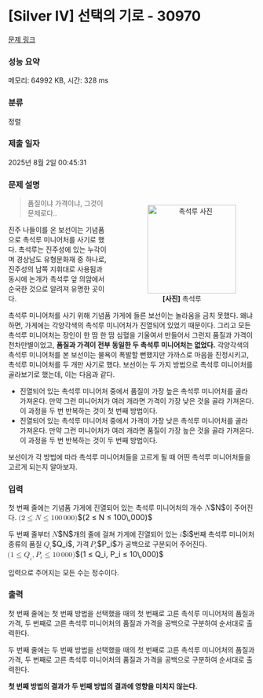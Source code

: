 # [Silver IV] 선택의 기로 - 30970 

[문제 링크](https://www.acmicpc.net/problem/30970) 

### 성능 요약

메모리: 64992 KB, 시간: 328 ms

### 분류

정렬

### 제출 일자

2025년 8월 2일 00:45:31

### 문제 설명

<figure style="float: right; text-align: center;"><img alt="촉석루 사진" src="https://u.acmicpc.net/5074acea-f512-48db-8b0a-c5134e706bf4/IMG_9386.jpeg" style="height: 180px; margin-left: 40px;">
<figcaption><strong>[사진]</strong> 촉석루</figcaption>
</figure>

<blockquote>
<p>품질이냐 가격이냐, 그것이 문제로다..</p>
</blockquote>

<p>진주 나들이를 온 보선이는 기념품으로 촉석루 미니어처를 사기로 했다. 촉석루는 진주성에 있는 누각이며 경상남도 유형문화재 중 하나로, 진주성의 남쪽 지휘대로 사용됨과 동시에 논개가 촉석루 앞 의암에서 순국한 것으로 알려져 유명한 곳이다.</p>

<p>촉석루 미니어처를 사기 위해 기념품 가게에 들른 보선이는 놀라움을 금치 못했다. 왜냐하면, 가게에는 각양각색의 촉석루 미니어처가 진열되어 있었기 때문이다. 그리고 모든 촉석루 미니어처는 장인이 한 땀 한 땀 심혈을 기울여서 만들어서 그런지 품질과 가격이 천차만별이었고, <strong>품질과 가격이 전부 동일한 두 촉석루 미니어처는 없었다.</strong> 각양각색의 촉석루 미니어처를 본 보선이는 물욕이 폭발할 뻔했지만 가까스로 마음을 진정시키고, 촉석루 미니어처를 두 개만 사기로 했다. 보선이는 두 가지 방법으로 촉석루 미니어처를 골라보기로 했는데, 이는 다음과 같다.</p>

<ul>
	<li>진열되어 있는 촉석루 미니어처 중에서 품질이 가장 높은 촉석루 미니어처를 골라 가져온다. 만약 그런 미니어처가 여러 개라면 가격이 가장 낮은 것을 골라 가져온다. 이 과정을 두 번 반복하는 것이 첫 번째 방법이다.</li>
	<li>진열되어 있는 촉석루 미니어처 중에서 가격이 가장 낮은 촉석루 미니어처를 골라 가져온다. 만약 그런 미니어처가 여러 개라면 품질이 가장 높은 것을 골라 가져온다. 이 과정을 두 번 반복하는 것이 두 번째 방법이다.</li>
</ul>

<p>보선이가 각 방법에 따라 촉석루 미니어처들을 고르게 될 때 어떤 촉석루 미니어처들을 고르게 되는지 알아보자.</p>

### 입력 

 <p>첫 번째 줄에는 기념품 가게에 진열되어 있는 촉석루 미니어처의 개수 <mjx-container class="MathJax" jax="CHTML" style="font-size: 109%; position: relative;"><mjx-math class="MJX-TEX" aria-hidden="true"><mjx-mi class="mjx-i"><mjx-c class="mjx-c1D441 TEX-I"></mjx-c></mjx-mi></mjx-math><mjx-assistive-mml unselectable="on" display="inline"><math xmlns="http://www.w3.org/1998/Math/MathML"><mi>N</mi></math></mjx-assistive-mml><span aria-hidden="true" class="no-mathjax mjx-copytext">$N$</span></mjx-container>이 주어진다. <mjx-container class="MathJax" jax="CHTML" style="font-size: 109%; position: relative;"><mjx-math class="MJX-TEX" aria-hidden="true"><mjx-mo class="mjx-n"><mjx-c class="mjx-c28"></mjx-c></mjx-mo><mjx-mn class="mjx-n"><mjx-c class="mjx-c32"></mjx-c></mjx-mn><mjx-mo class="mjx-n" space="4"><mjx-c class="mjx-c2264"></mjx-c></mjx-mo><mjx-mi class="mjx-i" space="4"><mjx-c class="mjx-c1D441 TEX-I"></mjx-c></mjx-mi><mjx-mo class="mjx-n" space="4"><mjx-c class="mjx-c2264"></mjx-c></mjx-mo><mjx-mn class="mjx-n" space="4"><mjx-c class="mjx-c31"></mjx-c><mjx-c class="mjx-c30"></mjx-c><mjx-c class="mjx-c30"></mjx-c></mjx-mn><mjx-mstyle><mjx-mspace style="width: 0.167em;"></mjx-mspace></mjx-mstyle><mjx-mn class="mjx-n"><mjx-c class="mjx-c30"></mjx-c><mjx-c class="mjx-c30"></mjx-c><mjx-c class="mjx-c30"></mjx-c></mjx-mn><mjx-mo class="mjx-n"><mjx-c class="mjx-c29"></mjx-c></mjx-mo></mjx-math><mjx-assistive-mml unselectable="on" display="inline"><math xmlns="http://www.w3.org/1998/Math/MathML"><mo stretchy="false">(</mo><mn>2</mn><mo>≤</mo><mi>N</mi><mo>≤</mo><mn>100</mn><mstyle scriptlevel="0"><mspace width="0.167em"></mspace></mstyle><mn>000</mn><mo stretchy="false">)</mo></math></mjx-assistive-mml><span aria-hidden="true" class="no-mathjax mjx-copytext">$(2 ≤ N ≤ 100\,000)$</span> </mjx-container></p>

<p>두 번째 줄부터 <mjx-container class="MathJax" jax="CHTML" style="font-size: 109%; position: relative;"><mjx-math class="MJX-TEX" aria-hidden="true"><mjx-mi class="mjx-i"><mjx-c class="mjx-c1D441 TEX-I"></mjx-c></mjx-mi></mjx-math><mjx-assistive-mml unselectable="on" display="inline"><math xmlns="http://www.w3.org/1998/Math/MathML"><mi>N</mi></math></mjx-assistive-mml><span aria-hidden="true" class="no-mathjax mjx-copytext">$N$</span></mjx-container>개의 줄에 걸쳐 가게에 진열되어 있는 <mjx-container class="MathJax" jax="CHTML" style="font-size: 109%; position: relative;"><mjx-math class="MJX-TEX" aria-hidden="true"><mjx-mi class="mjx-i"><mjx-c class="mjx-c1D456 TEX-I"></mjx-c></mjx-mi></mjx-math><mjx-assistive-mml unselectable="on" display="inline"><math xmlns="http://www.w3.org/1998/Math/MathML"><mi>i</mi></math></mjx-assistive-mml><span aria-hidden="true" class="no-mathjax mjx-copytext">$i$</span></mjx-container>번째 촉석루 미니어처 종류의 품질 <mjx-container class="MathJax" jax="CHTML" style="font-size: 109%; position: relative;"><mjx-math class="MJX-TEX" aria-hidden="true"><mjx-msub><mjx-mi class="mjx-i"><mjx-c class="mjx-c1D444 TEX-I"></mjx-c></mjx-mi><mjx-script style="vertical-align: -0.15em;"><mjx-mi class="mjx-i" size="s"><mjx-c class="mjx-c1D456 TEX-I"></mjx-c></mjx-mi></mjx-script></mjx-msub></mjx-math><mjx-assistive-mml unselectable="on" display="inline"><math xmlns="http://www.w3.org/1998/Math/MathML"><msub><mi>Q</mi><mi>i</mi></msub></math></mjx-assistive-mml><span aria-hidden="true" class="no-mathjax mjx-copytext">$Q_i$</span></mjx-container>, 가격 <mjx-container class="MathJax" jax="CHTML" style="font-size: 109%; position: relative;"><mjx-math class="MJX-TEX" aria-hidden="true"><mjx-msub><mjx-mi class="mjx-i"><mjx-c class="mjx-c1D443 TEX-I"></mjx-c></mjx-mi><mjx-script style="vertical-align: -0.15em; margin-left: -0.109em;"><mjx-mi class="mjx-i" size="s"><mjx-c class="mjx-c1D456 TEX-I"></mjx-c></mjx-mi></mjx-script></mjx-msub></mjx-math><mjx-assistive-mml unselectable="on" display="inline"><math xmlns="http://www.w3.org/1998/Math/MathML"><msub><mi>P</mi><mi>i</mi></msub></math></mjx-assistive-mml><span aria-hidden="true" class="no-mathjax mjx-copytext">$P_i$</span></mjx-container>가 공백으로 구분되어 주어진다. <mjx-container class="MathJax" jax="CHTML" style="font-size: 109%; position: relative;"><mjx-math class="MJX-TEX" aria-hidden="true"><mjx-mo class="mjx-n"><mjx-c class="mjx-c28"></mjx-c></mjx-mo><mjx-mn class="mjx-n"><mjx-c class="mjx-c31"></mjx-c></mjx-mn><mjx-mo class="mjx-n" space="4"><mjx-c class="mjx-c2264"></mjx-c></mjx-mo><mjx-msub space="4"><mjx-mi class="mjx-i"><mjx-c class="mjx-c1D444 TEX-I"></mjx-c></mjx-mi><mjx-script style="vertical-align: -0.15em;"><mjx-mi class="mjx-i" size="s"><mjx-c class="mjx-c1D456 TEX-I"></mjx-c></mjx-mi></mjx-script></mjx-msub><mjx-mo class="mjx-n"><mjx-c class="mjx-c2C"></mjx-c></mjx-mo><mjx-msub space="2"><mjx-mi class="mjx-i"><mjx-c class="mjx-c1D443 TEX-I"></mjx-c></mjx-mi><mjx-script style="vertical-align: -0.15em; margin-left: -0.109em;"><mjx-mi class="mjx-i" size="s"><mjx-c class="mjx-c1D456 TEX-I"></mjx-c></mjx-mi></mjx-script></mjx-msub><mjx-mo class="mjx-n" space="4"><mjx-c class="mjx-c2264"></mjx-c></mjx-mo><mjx-mn class="mjx-n" space="4"><mjx-c class="mjx-c31"></mjx-c><mjx-c class="mjx-c30"></mjx-c></mjx-mn><mjx-mstyle><mjx-mspace style="width: 0.167em;"></mjx-mspace></mjx-mstyle><mjx-mn class="mjx-n"><mjx-c class="mjx-c30"></mjx-c><mjx-c class="mjx-c30"></mjx-c><mjx-c class="mjx-c30"></mjx-c></mjx-mn><mjx-mo class="mjx-n"><mjx-c class="mjx-c29"></mjx-c></mjx-mo></mjx-math><mjx-assistive-mml unselectable="on" display="inline"><math xmlns="http://www.w3.org/1998/Math/MathML"><mo stretchy="false">(</mo><mn>1</mn><mo>≤</mo><msub><mi>Q</mi><mi>i</mi></msub><mo>,</mo><msub><mi>P</mi><mi>i</mi></msub><mo>≤</mo><mn>10</mn><mstyle scriptlevel="0"><mspace width="0.167em"></mspace></mstyle><mn>000</mn><mo stretchy="false">)</mo></math></mjx-assistive-mml><span aria-hidden="true" class="no-mathjax mjx-copytext">$(1 ≤ Q_i, P_i ≤ 10\,000)$</span> </mjx-container></p>

<p>입력으로 주어지는 모든 수는 정수이다.</p>

### 출력 

 <p>첫 번째 줄에는 첫 번째 방법을 선택했을 때의 첫 번째로 고른 촉석루 미니어처의 품질과 가격, 두 번째로 고른 촉석루 미니어처의 품질과 가격을 공백으로 구분하여 순서대로 출력한다.</p>

<p>두 번째 줄에는 두 번째 방법을 선택했을 때의 첫 번째로 고른 촉석루 미니어처의 품질과 가격, 두 번째로 고른 촉석루 미니어처의 품질과 가격을 공백으로 구분하여 순서대로 출력한다.</p>

<p><strong>첫 번째 방법의 결과가 두 번째 방법의 결과에 영향을 미치지 않는다.</strong></p>

